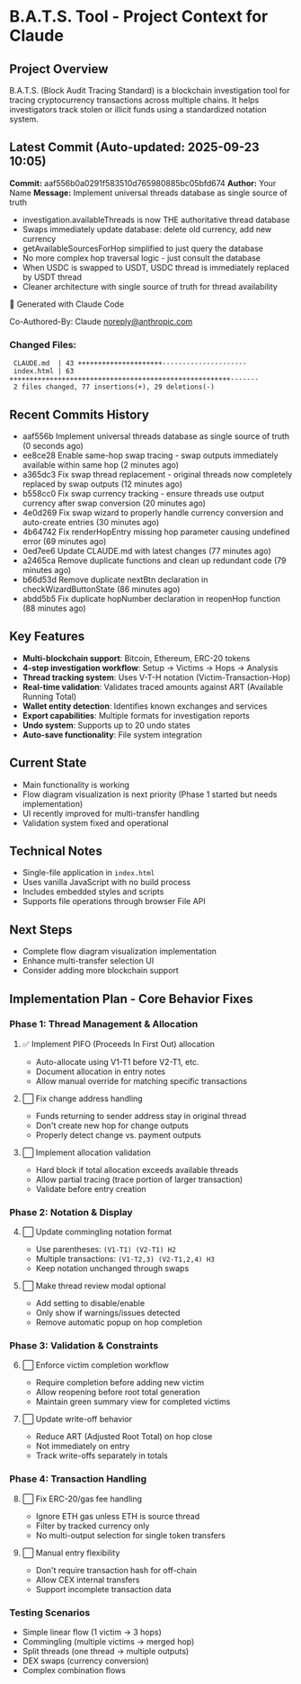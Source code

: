 # B.A.T.S. Tool - Project Context for Claude

## Project Overview
B.A.T.S. (Block Audit Tracing Standard) is a blockchain investigation tool for tracing cryptocurrency transactions across multiple chains. It helps investigators track stolen or illicit funds using a standardized notation system.

## Latest Commit (Auto-updated: 2025-09-23 10:05)

**Commit:** aaf556b0a0291f583510d765980885bc05bfd674
**Author:** Your Name
**Message:** Implement universal threads database as single source of truth

- investigation.availableThreads is now THE authoritative thread database
- Swaps immediately update database: delete old currency, add new currency
- getAvailableSourcesForHop simplified to just query the database
- No more complex hop traversal logic - just consult the database
- When USDC is swapped to USDT, USDC thread is immediately replaced by USDT thread
- Cleaner architecture with single source of truth for thread availability

🤖 Generated with Claude Code

Co-Authored-By: Claude <noreply@anthropic.com>

### Changed Files:
```
 CLAUDE.md  | 43 +++++++++++++++++++++---------------------
 index.html | 63 +++++++++++++++++++++++++++++++++++++++++++++++++++++++-------
 2 files changed, 77 insertions(+), 29 deletions(-)
```

## Recent Commits History

- aaf556b Implement universal threads database as single source of truth (0 seconds ago)
- ee8ce28 Enable same-hop swap tracing - swap outputs immediately available within same hop (2 minutes ago)
- a365dc3 Fix swap thread replacement - original threads now completely replaced by swap outputs (12 minutes ago)
- b558cc0 Fix swap currency tracking - ensure threads use output currency after swap conversion (20 minutes ago)
- 4e0d269 Fix swap wizard to properly handle currency conversion and auto-create entries (30 minutes ago)
- 4b64742 Fix renderHopEntry missing hop parameter causing undefined error (69 minutes ago)
- 0ed7ee6 Update CLAUDE.md with latest changes (77 minutes ago)
- a2465ca Remove duplicate functions and clean up redundant code (79 minutes ago)
- b66d53d Remove duplicate nextBtn declaration in checkWizardButtonState (86 minutes ago)
- abdd5b5 Fix duplicate hopNumber declaration in reopenHop function (88 minutes ago)

## Key Features
- **Multi-blockchain support**: Bitcoin, Ethereum, ERC-20 tokens
- **4-step investigation workflow**: Setup → Victims → Hops → Analysis
- **Thread tracking system**: Uses V-T-H notation (Victim-Transaction-Hop)
- **Real-time validation**: Validates traced amounts against ART (Available Running Total)
- **Wallet entity detection**: Identifies known exchanges and services
- **Export capabilities**: Multiple formats for investigation reports
- **Undo system**: Supports up to 20 undo states
- **Auto-save functionality**: File system integration

## Current State
- Main functionality is working
- Flow diagram visualization is next priority (Phase 1 started but needs implementation)
- UI recently improved for multi-transfer handling
- Validation system fixed and operational

## Technical Notes
- Single-file application in `index.html`
- Uses vanilla JavaScript with no build process
- Includes embedded styles and scripts
- Supports file operations through browser File API

## Next Steps
- Complete flow diagram visualization implementation
- Enhance multi-transfer selection UI
- Consider adding more blockchain support

## Implementation Plan - Core Behavior Fixes

### Phase 1: Thread Management & Allocation
1. ✅ Implement PIFO (Proceeds In First Out) allocation
   - Auto-allocate using V1-T1 before V2-T1, etc.
   - Document allocation in entry notes
   - Allow manual override for matching specific transactions

2. ⬜ Fix change address handling
   - Funds returning to sender address stay in original thread
   - Don't create new hop for change outputs
   - Properly detect change vs. payment outputs

3. ⬜ Implement allocation validation
   - Hard block if total allocation exceeds available threads
   - Allow partial tracing (trace portion of larger transaction)
   - Validate before entry creation

### Phase 2: Notation & Display
4. ⬜ Update commingling notation format
   - Use parentheses: `(V1-T1) (V2-T1) H2`
   - Multiple transactions: `(V1-T2,3) (V2-T1,2,4) H3`
   - Keep notation unchanged through swaps

5. ⬜ Make thread review modal optional
   - Add setting to disable/enable
   - Only show if warnings/issues detected
   - Remove automatic popup on hop completion

### Phase 3: Validation & Constraints
6. ⬜ Enforce victim completion workflow
   - Require completion before adding new victim
   - Allow reopening before root total generation
   - Maintain green summary view for completed victims

7. ⬜ Update write-off behavior
   - Reduce ART (Adjusted Root Total) on hop close
   - Not immediately on entry
   - Track write-offs separately in totals

### Phase 4: Transaction Handling
8. ⬜ Fix ERC-20/gas fee handling
   - Ignore ETH gas unless ETH is source thread
   - Filter by tracked currency only
   - No multi-output selection for single token transfers

9. ⬜ Manual entry flexibility
   - Don't require transaction hash for off-chain
   - Allow CEX internal transfers
   - Support incomplete transaction data

### Testing Scenarios
- Simple linear flow (1 victim → 3 hops)
- Commingling (multiple victims → merged hop)
- Split threads (one thread → multiple outputs)
- DEX swaps (currency conversion)
- Complex combination flows
